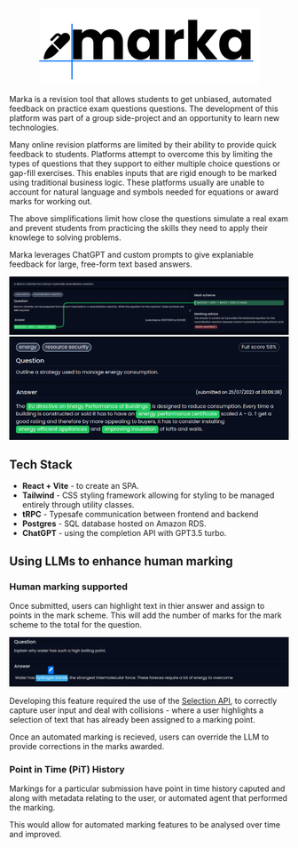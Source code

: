 <p align="center">
    <picture>
          <source media="(prefers-color-scheme: dark)" srcset="./img/logo-dark.svg">
          <img src="./img/logo-light.svg" />
    </picture>
</p>

Marka is a revision tool that allows students to get unbiased, automated feedback on practice exam questions questions. The development of this platform was part of a group side-project and an opportunity to learn new technologies.


Many online revision platforms are limited by their ability to provide quick feedback to students. Platforms attempt to overcome this by limiting the types of questions that they support to either multiple choice questions or gap-fill exercises. This enables inputs that are rigid enough to be marked using traditional business logic. These platforms usually are unable to account for natural language and symbols needed for equations or award marks for working out.

The above simplifications limit how close the questions simulate a real exam and prevent students from practicing the skills they need to apply their knowlege to solving problems.


Marka leverages ChatGPT and custom prompts to give explaniable feedback for large, free-form text based answers.

![Marka answer UI](./img/answer.png)
![Longer Marka answer UI](./img/longform-answer.png)


## Tech Stack

- **React + Vite** - to create an SPA.
- **Tailwind** - CSS styling framework allowing for styling to be managed entirely through utility classes.
- **tRPC** - Typesafe communication between frontend and backend
- **Postgres** - SQL database hosted on Amazon RDS.
- **ChatGPT** - using the completion API with GPT3.5 turbo.

## Using LLMs to enhance human marking


### Human marking supported

Once submitted, users can highlight text in thier answer and assign to points in the mark scheme. This will add the number of marks for the mark scheme to the total for the question.

![Add Mark UI](./img/add-mark.png)

Developing this feature required the use of the [Selection API](https://developer.mozilla.org/en-US/docs/Web/API/Selection_API), to correctly capture user input and deal with collisions - where a user highlights a selection of text that has already been assigned to a marking point. 

Once an automated marking is recieved, users can override the LLM to provide corrections in the marks awarded.


### Point in Time (PiT) History

Markings for a particular submission have point in time history caputed and along with metadata relating to the user, or automated agent that performed the marking.

This would allow for automated marking features to be analysed over time and improved.

